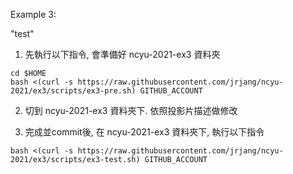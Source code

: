 Example 3:

"test"

1. 先執行以下指令, 會準備好 ncyu-2021-ex3 資料夾

```
cd $HOME
bash <(curl -s https://raw.githubusercontent.com/jrjang/ncyu-2021/ex3/scripts/ex3-pre.sh) GITHUB_ACCOUNT
```

2. 切到 ncyu-2021-ex3 資料夾下. 依照投影片描述做修改

3. 完成並commit後, 在 ncyu-2021-ex3 資料夾下, 執行以下指令

```
bash <(curl -s https://raw.githubusercontent.com/jrjang/ncyu-2021/ex3/scripts/ex3-test.sh) GITHUB_ACCOUNT
```
